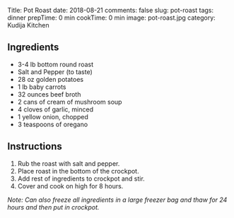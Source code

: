 Title: Pot Roast
date: 2018-08-21
comments: false
slug: pot-roast
tags: dinner
prepTime: 0 min
cookTime: 0 min
image: pot-roast.jpg
category: Kudija Kitchen


## Ingredients
- 3-4 lb bottom round roast
- Salt and Pepper (to taste)
- 28 oz golden potatoes
- 1 lb baby carrots
- 32 ounces beef broth
- 2 cans of cream of mushroom soup
- 4 cloves of garlic, minced
- 1 yellow onion, chopped
- 3 teaspoons of oregano


## Instructions
1. Rub the roast with salt and pepper.
2. Place roast in the bottom of the crockpot. 
3. Add rest of ingredients to crockpot and stir. 
4. Cover and cook on high for 8 hours.

*Note: Can also freeze all ingredients in a large freezer bag and thaw for 24 hours and then put in crockpot.*